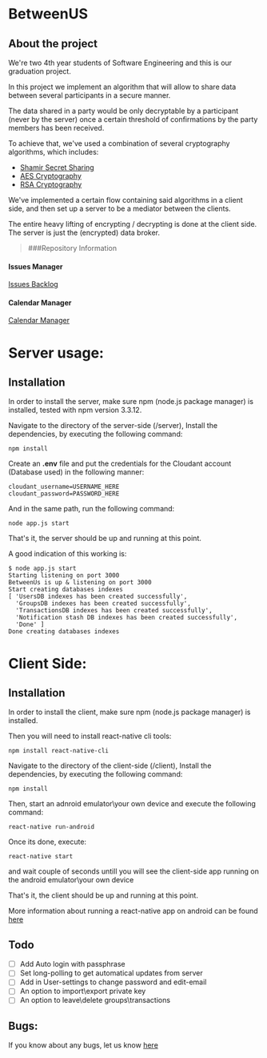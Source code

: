# BetweenUS
## About the project
We're two 4th year students of Software Engineering and this is our graduation project.

In this project we implement an algorithm that will allow to share data between several participants in a secure manner.

The data shared in a party would be only decryptable by a participant (never by the server) once a certain threshold of confirmations by the party members has been received.

To achieve that, we've used a combination of several cryptography algorithms, which includes:
- [Shamir Secret Sharing](https://en.wikipedia.org/wiki/Shamir%27s_Secret_Sharing)
- [AES Cryptography](https://en.wikipedia.org/wiki/Advanced_Encryption_Standard)
- [RSA Cryptography](https://en.wikipedia.org/wiki/RSA_(cryptosystem))

We've implemented a certain flow containing said algorithms in a client side, and then set up a server to be a mediator between the clients.

The entire heavy lifting of encrypting / decrypting is done at the client side. The server is just the (encrypted) data broker.


> ###Repository Information
#### Issues Manager
[Issues Backlog](https://waffle.io/liranbg/JCEFinalProject)
#### Calendar Manager
[Calendar Manager](https://trello.com/b/nJPCPDXT/jcefinalproject)

# Server usage:
## Installation
In order to install the server, make sure npm (node.js package manager) is installed, tested with npm version 3.3.12.

Navigate to the directory of the server-side (/server), Install the dependencies, by executing the following command:
```
npm install
```

Create an **.env** file and put the credentials for the Cloudant account (Database used) in the following manner:
```
cloudant_username=USERNAME_HERE
cloudant_password=PASSWORD_HERE
```

And in the same path, run the following command:
```
node app.js start
```

That's it, the server should be up and running at this point.

A good indication of this working is:
```
$ node app.js start
Starting listening on port 3000
BetweenUs is up & listening on port 3000
Start creating databases indexes
[ 'UsersDB indexes has been created successfully',
  'GroupsDB indexes has been created successfully',
  'TransactionsDB indexes has been created successfully',
  'Notification stash DB indexes has been created successfully',
  'Done' ]
Done creating databases indexes
```



# Client Side:
## Installation

In order to install the client, make sure npm (node.js package manager) is installed.

Then you will need to install react-native cli tools:
```
npm install react-native-cli
```

Navigate to the directory of the client-side (/client),
Install the dependencies, by executing the following command:
```
npm install
```

Then, start an adnroid emulator\your own device and execute the following command:
```
react-native run-android
```
Once its done, execute:
```
react-native start
```

and wait couple of seconds untill you will see the client-side app running on the android emulator\your own device

That's it, the client should be up and running at this point.

More information about running a react-native app on android can be found [here](https://facebook.github.io/react-native/)
## Todo
- [ ] Add Auto login with passphrase 
- [ ] Set long-polling to get automatical updates from server
- [ ] Add in User-settings to change password and edit-email
- [ ] An option to import\export private key
- [ ] An option to leave\delete groups\transactions

## Bugs:
If you know about any bugs, let us know [here](https://github.com/liranbg/BetweenUs/issues/new)




